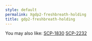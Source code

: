 ```yaml
---
style: default
permalink: Xgdp2-freshbreath-holding
title: gdp2-freshbreath-holding
---
```

You may also like:
[SCP-1830](http://scp-wiki.net/scp-1830)
[SCP-2232](http://scp-wiki.net/scp-2232)